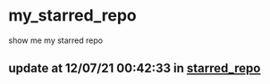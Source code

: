 # my_starred_repo
show me my starred repo

update at 12/07/21 00:42:33 in [starred_repo](./index.html)
---


